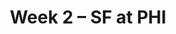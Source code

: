 ---
layout: game
title: Week 2 – SF at PHI
season: 2021
game_id: 2021_02_SF_PHI
away_team: SF
home_team: PHI
---